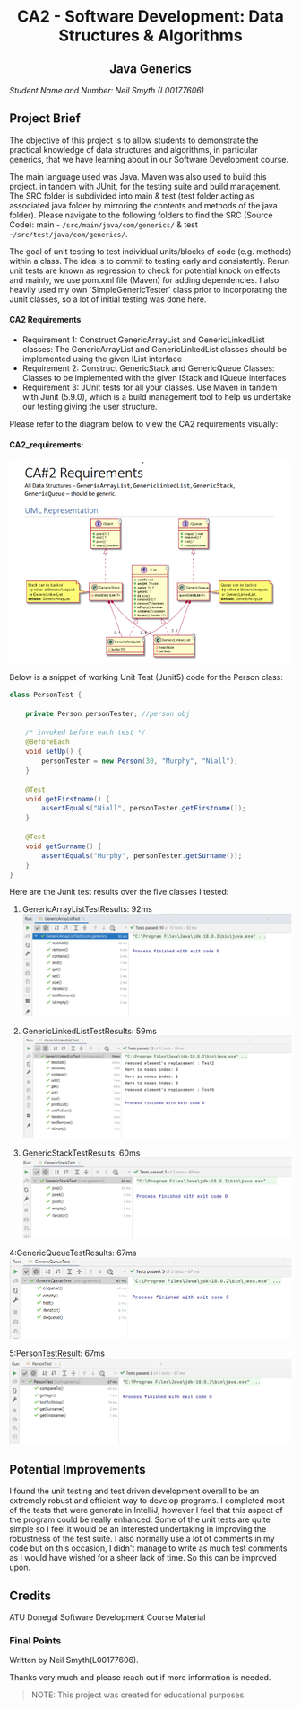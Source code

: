 <h1 align="center">CA2 - Software Development: Data Structures & Algorithms  </h1>

<h2 align="center">Java Generics</h2>

*Student Name and Number: Neil Smyth (L00177606)*

## **Project Brief**

The objective of this project is to allow students to demonstrate the
practical knowledge  of data structures and algorithms, in particular generics, that we have
learning about in our Software Development course. 

The main language used was Java. 
Maven was also used to build this project. in tandem with JUnit,
for the testing suite and build management. The SRC folder is subdivided into main 
& test (test folder acting as associated java folder by
mirroring the contents and methods of the java folder). Please navigate to the 
following folders to find the SRC (Source Code): 
main - <code>/src/main/java/com/generics/</code> & 
test -<code>/src/test/java/com/generics/</code>.

The goal of unit testing to test individual units/blocks of code (e.g. methods) within a class.
The idea is to commit to testing early and consistently. Rerun unit tests are known as 
regression to check for potential knock on effects and mainly, we use pom.xml file (Maven) for adding dependencies.
I also heavily used my own 'SimpleGenericTester' class prior to incorporating the Junit classes,
so a lot of initial testing was done here. 

#### CA2 Requirements 

* Requirement 1: Construct GenericArrayList and GenericLinkedList classes:
The GenericArrayList and GenericLinkedList classes
should be implemented using the given IList interface 
* Requirement 2: Construct GenericStack and GenericQueue Classes:
Classes to be implemented with the given IStack and IQueue interfaces
* Requirement 3: JUnit tests for all your classes. Use Maven in tandem with Junit (5.9.0), which is 
a build management tool to help us undertake our testing giving the user structure.

Please refer to the diagram below to view the CA2 requirements visually:

#### CA2_requirements:

   ![CA2_requirements.png](CA2_requirements.png)




Below is a snippet of working Unit Test (Junit5) code for the Person class: 
```java
class PersonTest {

    private Person personTester; //person obj
    
    /* invoked before each test */
    @BeforeEach
    void setUp() {
        personTester = new Person(30, "Murphy", "Niall");
    }
    
    @Test
    void getFirstname() {
        assertEquals("Niall", personTester.getFirstname());
    }

    @Test
    void getSurname() {
        assertEquals("Murphy", personTester.getSurname());
    }
}

```

Here are the Junit test results over the five classes I tested:
1. GenericArrayListTestResults: 92ms
![GenericArrayListTestResults.png](GenericArrayListTestResults.png)

2. GenericLinkedListTestResults: 59ms
![GenericLinkedListTestResults.png](GenericLinkedListTestResults.png)

3. GenericStackTestResults: 60ms
![GenericStackTestResults2.png](GenericStackTestResults2.png)

4:GenericQueueTestResults: 67ms
![GenericQueueTestResults.png](GenericQueueTestResults.png)

5:PersonTestResult: 67ms
![PersonTestResult.png](PersonTestResult.png)



## Potential Improvements

I found the unit testing and test driven development overall to be an extremely robust 
and efficient way to develop programs. I completed most of the tests that were generate in IntelliJ,
however I feel that this aspect of the program could be really enhanced. Some of the unit tests are 
quite simple so I feel it would be an interested undertaking 
in improving the robustness of the test suite. I also normally use a lot of comments in my code but
on this occasion, I didn't manage to write as much test comments as I would have wished for 
a sheer lack of time. So this can be improved upon.


## Credits
ATU Donegal Software Development Course Material

### Final Points

Written by Neil Smyth(L00177606).

Thanks very much and please reach out if more information is needed.

> NOTE: This project was created for educational purposes.